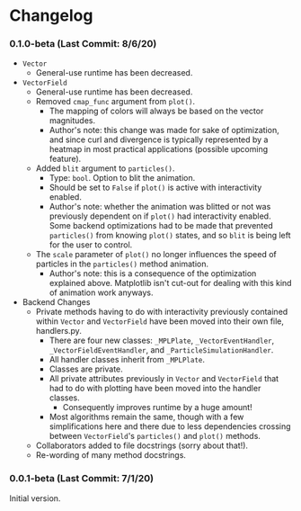 # Changelog

### 0.1.0-beta (Last Commit: 8/6/20)

- `Vector`
    - General-use runtime has been decreased.
- `VectorField`
    - General-use runtime has been decreased.
    - Removed `cmap_func` argument from `plot()`. 
        - The mapping of colors will always be based on the vector magnitudes. 
        - Author's note: this change was made for sake of optimization, and since curl and divergence is typically represented by a heatmap in most practical applications (possible upcoming feature).
    - Added `blit` argument to `particles()`.
        - Type: `bool`. Option to blit the animation. 
        - Should be set to `False` if `plot()` is active with interactivity enabled.
        - Author's note: whether the animation was blitted or not was previously dependent on if `plot()` had interactivity enabled. Some backend optimizations had to be made that prevented `particles()` from knowing `plot()` states, and so `blit` is being left for the user to control.
    - The `scale` parameter of `plot()` no longer influences the speed of particles in the `particles()` method animation. 
        - Author's note: this is a consequence of the optimization explained above. Matplotlib isn't cut-out for dealing with this kind of animation work anyways.
- Backend Changes
    - Private methods having to do with interactivity previously contained within `Vector` and `VectorField` have been moved into their own file, handlers.py.
        - There are four new classes: `_MPLPlate`, `_VectorEventHandler`, `_VectorFieldEventHandler`, and `_ParticleSimulationHandler`. 
        - All handler classes inherit from `_MPLPlate`.
        - Classes are private.
        - All private attributes previously in `Vector` and `VectorField` that had to do with plotting have been moved into the handler classes.
            - Consequently improves runtime by a huge amount!
        - Most algorithms remain the same, though with a few simplifications here and there due to less dependencies crossing between `VectorField`'s `particles()` and `plot()` methods.
    - Collaborators added to file docstrings (sorry about that!).
    - Re-wording of many method docstrings.


### 0.0.1-beta (Last Commit: 7/1/20)

Initial version.
